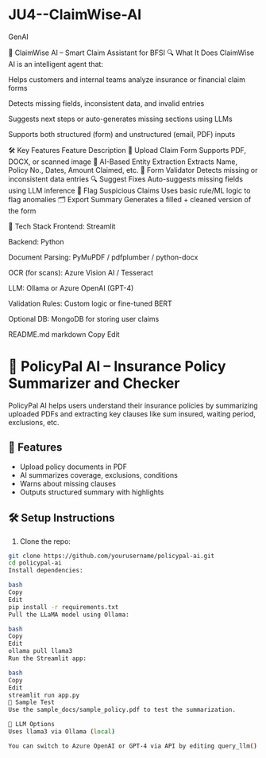 # JU4--ClaimWise-AI
GenAI

🧳 ClaimWise AI – Smart Claim Assistant for BFSI
🔍 What It Does
ClaimWise AI is an intelligent agent that:

Helps customers and internal teams analyze insurance or financial claim forms

Detects missing fields, inconsistent data, and invalid entries

Suggests next steps or auto-generates missing sections using LLMs

Supports both structured (form) and unstructured (email, PDF) inputs

🛠️ Key Features
Feature	Description
📄 Upload Claim Form	Supports PDF, DOCX, or scanned image
🧠 AI-Based Entity Extraction	Extracts Name, Policy No., Dates, Amount Claimed, etc.
🧾 Form Validator	Detects missing or inconsistent data entries
🔍 Suggest Fixes	Auto-suggests missing fields using LLM inference
📌 Flag Suspicious Claims	Uses basic rule/ML logic to flag anomalies
🗂️ Export Summary	Generates a filled + cleaned version of the form

🧱 Tech Stack
Frontend: Streamlit

Backend: Python

Document Parsing: PyMuPDF / pdfplumber / python-docx

OCR (for scans): Azure Vision AI / Tesseract

LLM: Ollama or Azure OpenAI (GPT-4)

Validation Rules: Custom logic or fine-tuned BERT

Optional DB: MongoDB for storing user claims

 README.md
markdown
Copy
Edit
# 📘 PolicyPal AI – Insurance Policy Summarizer and Checker

PolicyPal AI helps users understand their insurance policies by summarizing uploaded PDFs and extracting key clauses like sum insured, waiting period, exclusions, etc.

## 🚀 Features

- Upload policy documents in PDF
- AI summarizes coverage, exclusions, conditions
- Warns about missing clauses
- Outputs structured summary with highlights

## 🛠️ Setup Instructions

1. Clone the repo:
```bash
git clone https://github.com/yourusername/policypal-ai.git
cd policypal-ai
Install dependencies:

bash
Copy
Edit
pip install -r requirements.txt
Pull the LLaMA model using Ollama:

bash
Copy
Edit
ollama pull llama3
Run the Streamlit app:

bash
Copy
Edit
streamlit run app.py
🧪 Sample Test
Use the sample_docs/sample_policy.pdf to test the summarization.

🔐 LLM Options
Uses llama3 via Ollama (local)

You can switch to Azure OpenAI or GPT-4 via API by editing query_llm() function
